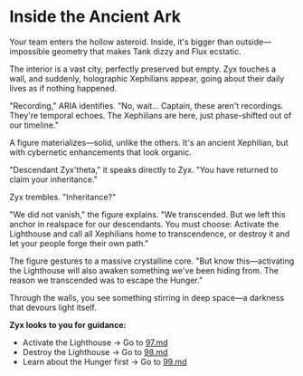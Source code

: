 # Inside the Ancient Ark

Your team enters the hollow asteroid. Inside, it's bigger than outside—impossible geometry that makes Tank dizzy and Flux ecstatic.

The interior is a vast city, perfectly preserved but empty. Zyx touches a wall, and suddenly, holographic Xephilians appear, going about their daily lives as if nothing happened.

"Recording," ARIA identifies. "No, wait... Captain, these aren't recordings. They're temporal echoes. The Xephilians are here, just phase-shifted out of our timeline."

A figure materializes—solid, unlike the others. It's an ancient Xephilian, but with cybernetic enhancements that look organic.

"Descendant Zyx'theta," it speaks directly to Zyx. "You have returned to claim your inheritance."

Zyx trembles. "Inheritance?"

"We did not vanish," the figure explains. "We transcended. But we left this anchor in realspace for our descendants. You must choose: Activate the Lighthouse and call all Xephilians home to transcendence, or destroy it and let your people forge their own path."

The figure gestures to a massive crystalline core. "But know this—activating the Lighthouse will also awaken something we've been hiding from. The reason we transcended was to escape the Hunger."

Through the walls, you see something stirring in deep space—a darkness that devours light itself.

**Zyx looks to you for guidance:**

- Activate the Lighthouse → Go to [97.md](97.md)
- Destroy the Lighthouse → Go to [98.md](98.md)
- Learn about the Hunger first → Go to [99.md](99.md)